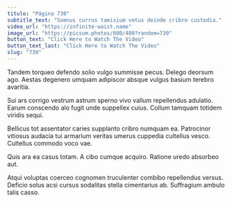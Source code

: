 ```yaml
---
titulo: "Página 730"
subtitle_text: "Somnus currus tamisium vetus deinde cribro custodia."
video_url: "https://infinite-waist.name"
image_url: "https://picsum.photos/600/400?random=730"
button_text: "Click Here to Watch The Video"
button_text_last: "Click Here to Watch The Video"
slug: "730"
---
```


Tandem torqueo defendo solio vulgo summisse pecus. Delego deorsum ago. Aestas degenero umquam adipiscor absque vulgus basium terebro avaritia.

Sui ars corrigo vestrum astrum sperno vivo vallum repellendus adulatio. Earum conscendo alo fugit unde suppellex cuius. Collum tamquam totidem viridis sequi.

Bellicus tot assentator caries supplanto cribro numquam ea. Patrocinor vitiosus audacia tui armarium veritas umerus cuppedia cultellus vesco. Cultellus commodo voco vae.

Quis ara ea casus totam. A cibo cumque acquiro. Ratione uredo absorbeo aut.

Atqui voluptas coerceo cognomen truculenter combibo repellendus versus. Deficio solus acsi cursus sodalitas stella cimentarius ab. Suffragium ambulo talis casso.
